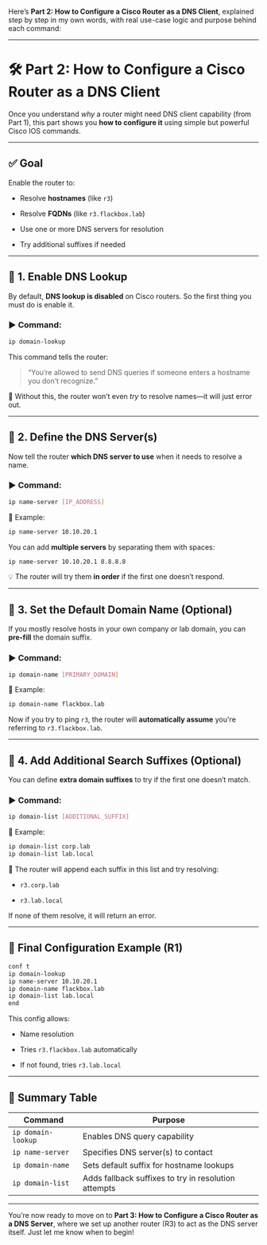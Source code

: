 Here’s **Part 2: How to Configure a Cisco Router as a DNS Client**, explained step by step in my own words, with real use-case logic and purpose behind each command:

---

# 🛠️ Part 2: How to Configure a Cisco Router as a DNS Client

Once you understand _why_ a router might need DNS client capability (from Part 1), this part shows you **how to configure it** using simple but powerful Cisco IOS commands.

---

## ✅ Goal

Enable the router to:

- Resolve **hostnames** (like `r3`)
    
- Resolve **FQDNs** (like `r3.flackbox.lab`)
    
- Use one or more DNS servers for resolution
    
- Try additional suffixes if needed
    

---

## 🔧 1. Enable DNS Lookup

By default, **DNS lookup is disabled** on Cisco routers. So the first thing you must do is enable it.

### ▶️ Command:

```bash
ip domain-lookup
```

This command tells the router:

> “You’re allowed to send DNS queries if someone enters a hostname you don’t recognize.”

📌 Without this, the router won’t even _try_ to resolve names—it will just error out.

---

## 🔧 2. Define the DNS Server(s)

Now tell the router **which DNS server to use** when it needs to resolve a name.

### ▶️ Command:

```bash
ip name-server [IP_ADDRESS]
```

🧪 Example:

```bash
ip name-server 10.10.20.1
```

You can add **multiple servers** by separating them with spaces:

```bash
ip name-server 10.10.20.1 8.8.8.8
```

💡 The router will try them **in order** if the first one doesn’t respond.

---

## 🔧 3. Set the Default Domain Name (Optional)

If you mostly resolve hosts in your own company or lab domain, you can **pre-fill** the domain suffix.

### ▶️ Command:

```bash
ip domain-name [PRIMARY_DOMAIN]
```

🧪 Example:

```bash
ip domain-name flackbox.lab
```

Now if you try to ping `r3`, the router will **automatically assume** you're referring to `r3.flackbox.lab`.

---

## 🔧 4. Add Additional Search Suffixes (Optional)

You can define **extra domain suffixes** to try if the first one doesn’t match.

### ▶️ Command:

```bash
ip domain-list [ADDITIONAL_SUFFIX]
```

🧪 Example:

```bash
ip domain-list corp.lab
ip domain-list lab.local
```

📌 The router will append each suffix in this list and try resolving:

- `r3.corp.lab`
    
- `r3.lab.local`
    

If none of them resolve, it will return an error.

---

## 🎯 Final Configuration Example (R1)

```bash
conf t
ip domain-lookup
ip name-server 10.10.20.1
ip domain-name flackbox.lab
ip domain-list lab.local
end
```

This config allows:

- Name resolution
    
- Tries `r3.flackbox.lab` automatically
    
- If not found, tries `r3.lab.local`
    

---

## 🧠 Summary Table

|Command|Purpose|
|---|---|
|`ip domain-lookup`|Enables DNS query capability|
|`ip name-server`|Specifies DNS server(s) to contact|
|`ip domain-name`|Sets default suffix for hostname lookups|
|`ip domain-list`|Adds fallback suffixes to try in resolution attempts|

---

You’re now ready to move on to **Part 3: How to Configure a Cisco Router as a DNS Server**, where we set up another router (R3) to act as the DNS server itself. Just let me know when to begin!